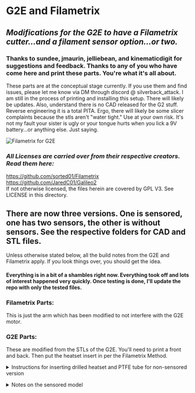 # G2E and Filametrix
## _Modifications for the G2E to have a Filametrix cutter...and a filament sensor option...or two._  
### Thanks to sundee, jmaurin, jelliebean, and kinematicdigit for suggestions and feedback. Thanks to any of you who have come here and print these parts. You're what it's all about.
These parts are at the conceptual stage currently. If you use them and find issues, please let me know via DM through discord @ silverback_attack. I am still in the process of printing and installing this setup. There will likely be updates.
Also, understand there is no CAD released for the G2 stuff. Reverse engineering it is a total PITA. Ergo, there will likely be some slicer complaints because the stls aren't "water tight."
Use at your own risk. It's not my fault your sister is ugly or your tongue hurts when you lick a 9V battery...or anything else. Just saying.

![Filametrix for G2E](https://github.com/IRTrail/Voron-Stuff/assets/53546870/7d406f1e-ca80-48ee-9c7e-a4754e9f7497)


### _All Licenses are carried over from their respective creators. Read them here:_
https://github.com/sorted01/Filametrix  
https://github.com/JaredC01/Galileo2  
If not otherwise licensed, the files herein are covered by GPL V3. See LICENSE in this directory.  

## There are now three versions. One is sensored, one has two sensors, the other is without sensors. See the respective folders for CAD and STL files.
Unless otherwise stated below, all the build notes from the G2E and Filametrix apply. If you look things over, you should get the idea.  
#### Everything is in a bit of a shambles right now. Everything took off and lots of interest happened very quickly. Once testing is done, I'll update the repo with only the tested files.

### Filametrix Parts:
This is just the arm which has been modified to not interfere with the G2E motor.  

### G2E Parts:
These are modified from the STLs of the G2E. You'll need to print a front and back. Then put the heatset insert in per the Filametrix Method.  

<details><summary>Instructions for inserting drilled heatset and PTFE tube for non-sensored version</summary>  
  
#### Deviation (non-sensored):
I ended up installing the heatset insert in the front and drilling it out to 4mm with progressively larger drills. I made the drilled hole just about to the location where the extruder gears "point" is. Then I installed a piece of PTFE tube in it, and trimmed it flush.

If you don't want to do that, the CAD is such that the filament path is sized for 1.75mm filament (or at least what the G2E guys thought was a good diameter for 1.75mm filament) all the way to the heatset. Let me know if you use this and how it works.

As an aside, it is an utter PITA to get that PTFE tube in the motor plate. I finally figured out that if you cut a piece a bit long, then put the tubing on a 1.5mm hex driver, the kind that looks like a small screw driver with a *comfortable* handle, you can easily push the tubing in place. Then trim flush.

1. Cut the tube a bit too long:  
![PXL_20231220_142135729](https://github.com/IRTrail/Voron-Stuff/assets/53546870/70fdd213-97e0-4778-836b-e7b3f58f3931)  

2. ***IMPORTANT!*** You'll need to countersink the end of the PTFE tube that goes toward the gears. Otherwise, the flat end of the tip will catch and absolutely NOT feed. Seriously.  
Just use a countersink cutter like you'd find in the woodworking section of the hardware store. Alternatively, if you're into R/C stuff, a body reamer for R/C cars works well.  

3. Fit the tube on a 1.5mm hex driver. In the picture is a Bondhus brand driver. I think I got the set on Amazon for $17 or so. Note that the countersink end goes AWAY from the driver handle.  
![PXL_20231220_142354741](https://github.com/IRTrail/Voron-Stuff/assets/53546870/631eb58b-8c05-4407-b9b2-506ac4c0cc7e)

4. Push the tube in to place. I mean PUSH! It takes a bit of effort, but make sure you get it all the way in. (TWSS)  
![PXL_20231220_142429565](https://github.com/IRTrail/Voron-Stuff/assets/53546870/0e34f2db-9504-40ac-ba4d-af43514da0a3)  
Here's the tube seated in the extruder body:  
![PXL_20231220_142527996](https://github.com/IRTrail/Voron-Stuff/assets/53546870/49bd3322-76a1-4ed9-ab66-ba7b9bd680b4)  

5. Trim the tube flush with the drilled out heat set:  

###### Notes:
I am not entirely sure how much the heat set helps. I *think* it was intended to create a nice hard surface to shear against the blade. However, it seems to work well with the PTFE tube in there. If I get to the point that I print another extruder body, I'll try one without the heatset and a bore sized for the PTFE tube instead.</details>

<details><summary>Notes on the sensored model</summary>  
  
### This is beta-ish. I have printed but used it yet. Give me feedback if you print and use before I do.  

1. There are now two versions of the sensored G2E front plate. One with a sensor below the extruder gears and the "twinsored" one with a sensor above and below the gears. Your choice. Both should roughly follow the below notes.
2. The design uses a 6x3 magnet to act as a roller between the switch and filament path. Other designs use a 7mm ball. I don't have a bunch of those lying around. However, I do have a plethora of 6x3mm magnets. I figure anyone who has built a Voron 2.4 likely has one which escaped under the couch cushion at some point.
3. I didn't put a heat set insert in the extruder exit. Just shove a piece of PTFE in there an it should work OK. Be sure to countersink the end toward the extruder gears to get a smooth filament path. Hint: If you forgot, a 2.5mm bolt will thread into the PTFE and give you something to grip on and extract the tube. DAMHIKIJD.
4. It uses the standard D2F switch called out in the Voron 2.4 Bill of Materials. You'll want the high force one. If it has an F after D2F, its low force and likely won't be as reliable and possibly sense filament where there is none. It might be good to put the roller at a slight angle and use gravity to pull the roller away from the sensor. I'll just put that on my to-do list.  
5. There are holes in the front of the body to accept 2mm socket head sheetmetal screws. There's not a lot of room behind the switch, so if they don't grab in, it's not a big worry. They're just there to hold the switch in place. If you're nervous about it, you could use a 1.5mm drill to deepen the holes behind the switch.  
6. There are supports. I'm sorry, it's the best I could do. They should break away pretty easy if your printer is tuned well. Dig them out with a screwdriver or needle nose pliers. You might need to touch up the overhang a bit if the switch doesn't easily insert. Since you likely have a bunch of the #4 blades for the cutter, they work pretty good for getting rid of small bulges in the switch cavity.  
7. The distance from the lower switch centerline to the top of the nozzle is 68.3 (ish) mm according to CAD for a Rapido (the OG non ultra high flow) hotend. For the upper switch to the lower is 33mm. From the upper switch to the extruder gears is 13.1 (ish) mm. From the gears to the lower switch is 19.9 (ish) mm.  
8. It should fit an SB2040 from Mellow. I don't have a BTT version. I don't plan on a BTT version. If it works with yours that's cool. Send me a note and I'll include it here.</details>
